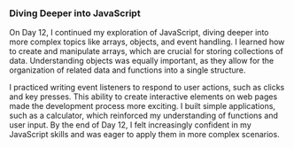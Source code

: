 ### Diving Deeper into JavaScript
On Day 12, I continued my exploration of JavaScript, diving deeper into more complex topics like arrays, objects, and event handling. I learned how to create and manipulate arrays, which are crucial for storing collections of data. Understanding objects was equally important, as they allow for the organization of related data and functions into a single structure.

I practiced writing event listeners to respond to user actions, such as clicks and key presses. This ability to create interactive elements on web pages made the development process more exciting. I built simple applications, such as a calculator, which reinforced my understanding of functions and user input. By the end of Day 12, I felt increasingly confident in my JavaScript skills and was eager to apply them in more complex scenarios.